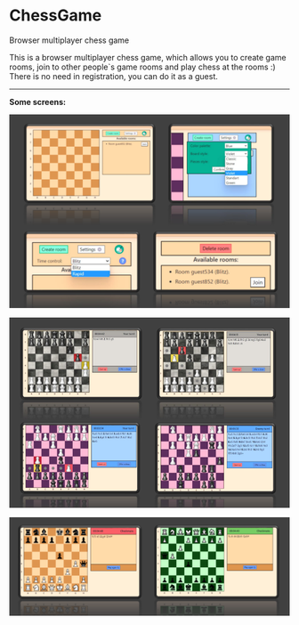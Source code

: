 # ChessGame
Browser multiplayer chess game

This is a browser multiplayer chess game, which allows you to create game rooms, join to other people`s game rooms and play chess at the rooms :) There is no need in registration, you can do it as a guest. 

---

__Some screens:__

![screen1](/screenshots/screen1.png)

![screen2](/screenshots/screen2.png)

![screen3](/screenshots/screen3.png)
